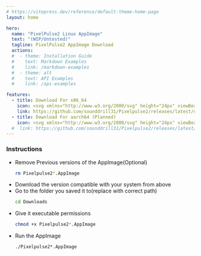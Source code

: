 ```yaml
---
# https://vitepress.dev/reference/default-theme-home-page
layout: home

hero:
  name: "PixelPulse2 Linux AppImage"
  text: "(WIP/Untested)"
  tagline: PixelPulse2 AppImage Download
  actions:
  #  - theme: Installation Guide
  #    text: Markdown Examples
  #    link: /markdown-examples
  #  - theme: alt
  #    text: API Examples
  #    link: /api-examples

features:
  - title: Download For x86_64
    icon: <svg xmlns="http://www.w3.org/2000/svg" height="24px" viewBox="0 -960 960 960" width="24px" fill="#6a5acd"><path d="M480-320 280-520l56-58 104 104v-326h80v326l104-104 56 58-200 200ZM240-160q-33 0-56.5-23.5T160-240v-120h80v120h480v-120h80v120q0 33-23.5 56.5T720-160H240Z"/></svg>
    link: https://github.com/sounddrill31/Pixelpulse2/releases/latest/download/Pixelpulse2-1.0-x86_64.AppImage
  - title: Download For aarch64 (Planned) 
    icon: <svg xmlns="http://www.w3.org/2000/svg" height="24px" viewBox="0 -960 960 960" width="24px" fill="#6a5acd"><path d="M791-55 686-160H240q-33 0-56.5-23.5T160-240v-120h80v120h366L503-343l-23 23-200-200 23-23L55-791l57-57 736 736-57 57ZM617-457l-57-57 64-64 56 58-63 63Zm-97-97-80-80v-166h80v246Zm280 280-80-80v-6h80v86Z"/></svg>
  #  link: https://github.com/sounddrill31/Pixelpulse2/releases/latest/download/Pixelpulse2-1.0-arm64.AppImage
---
```


### Instructions
- Remove Previous versions of the AppImage(Optional)
  ```bash
  rm Pixelpulse2*.AppImage
  ```
- Download the version compatible with your system from above
- Go to the folder you saved it to(replace with correct path)
  ```bash
  cd Downloads
  ```
- Give it executable permissions
  ```bash
  chmod +x Pixelpulse2*.AppImage
  ```
- Run the AppImage
  ```bash
  ./Pixelpulse2*.AppImage
  ```
